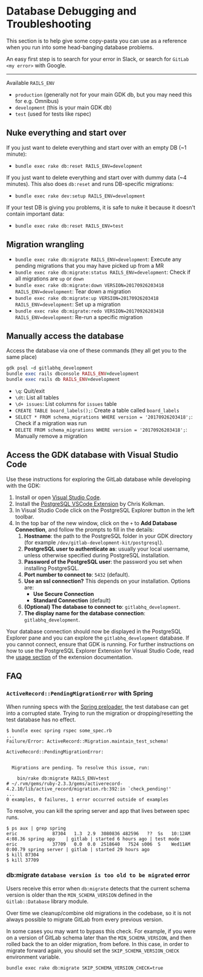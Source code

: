 # Database Debugging and Troubleshooting

This section is to help give some copy-pasta you can use as a reference when you
run into some head-banging database problems.

An easy first step is to search for your error in Slack, or search for `GitLab <my error>` with Google.

---

Available `RAILS_ENV`

- `production` (generally not for your main GDK db, but you may need this for e.g. Omnibus)
- `development` (this is your main GDK db)
- `test` (used for tests like rspec)

## Nuke everything and start over

If you just want to delete everything and start over with an empty DB (~1 minute):

- `bundle exec rake db:reset RAILS_ENV=development`

If you just want to delete everything and start over with dummy data (~4 minutes). This also does `db:reset` and runs DB-specific migrations:

- `bundle exec rake dev:setup RAILS_ENV=development`

If your test DB is giving you problems, it is safe to nuke it because it doesn't contain important data:

- `bundle exec rake db:reset RAILS_ENV=test`

## Migration wrangling

- `bundle exec rake db:migrate RAILS_ENV=development`: Execute any pending migrations that you may have picked up from a MR
- `bundle exec rake db:migrate:status RAILS_ENV=development`: Check if all migrations are `up` or `down`
- `bundle exec rake db:migrate:down VERSION=20170926203418 RAILS_ENV=development`: Tear down a migration
- `bundle exec rake db:migrate:up VERSION=20170926203418 RAILS_ENV=development`: Set up a migration
- `bundle exec rake db:migrate:redo VERSION=20170926203418 RAILS_ENV=development`: Re-run a specific migration

## Manually access the database

Access the database via one of these commands (they all get you to the same place)

```ruby
gdk psql -d gitlabhq_development
bundle exec rails dbconsole RAILS_ENV=development
bundle exec rails db RAILS_ENV=development
```

- `\q`: Quit/exit
- `\dt`: List all tables
- `\d+ issues`: List columns for `issues` table
- `CREATE TABLE board_labels();`: Create a table called `board_labels`
- `SELECT * FROM schema_migrations WHERE version = '20170926203418';`: Check if a migration was run
- `DELETE FROM schema_migrations WHERE version = '20170926203418';`: Manually remove a migration

## Access the GDK database with Visual Studio Code

Use these instructions for exploring the GitLab database while developing with the GDK:

1. Install or open [Visual Studio Code](https://code.visualstudio.com/download).
1. Install the [PostgreSQL VSCode Extension](https://marketplace.visualstudio.com/items?itemName=ckolkman.vscode-postgres) by Chris Kolkman.
1. In Visual Studio Code click on the PostgreSQL Explorer button in the left toolbar.
1. In the top bar of the new window, click on the `+` to **Add Database Connection**, and follow the prompts to fill in the details:
   1. **Hostname**: the path to the PostgreSQL folder in your GDK directory (for example `/dev/gitlab-development-kit/postgresql`).
   1. **PostgreSQL user to authenticate as**: usually your local username, unless otherwise specified during PostgreSQL installation.
   1. **Password of the PostgreSQL user**: the password you set when installing PostgreSQL.
   1. **Port number to connect to**: `5432` (default).
   1. **Use an ssl connection?** This depends on your installation. Options are:
      - **Use Secure Connection**
      - **Standard Connection** (default)
   1. **(Optional) The database to connect to**: `gitlabhq_development`.
   1. **The display name for the database connection**: `gitlabhq_development`.

Your database connection should now be displayed in the PostgreSQL Explorer pane and
you can explore the `gitlabhq_development` database. If you cannot connect, ensure
that GDK is running. For further instructions on how to use the PostgreSQL Explorer
Extension for Visual Studio Code, read the [usage section](https://marketplace.visualstudio.com/items?itemName=ckolkman.vscode-postgres#usage)
of the extension documentation.

## FAQ

### `ActiveRecord::PendingMigrationError` with Spring

When running specs with the [Spring preloader](rake_tasks.md#speed-up-tests-rake-tasks-and-migrations),
the test database can get into a corrupted state. Trying to run the migration or
dropping/resetting the test database has no effect.

```shell
$ bundle exec spring rspec some_spec.rb
...
Failure/Error: ActiveRecord::Migration.maintain_test_schema!

ActiveRecord::PendingMigrationError:


  Migrations are pending. To resolve this issue, run:

    bin/rake db:migrate RAILS_ENV=test
# ~/.rvm/gems/ruby-2.3.3/gems/activerecord-4.2.10/lib/active_record/migration.rb:392:in `check_pending!'
...
0 examples, 0 failures, 1 error occurred outside of examples
```

To resolve, you can kill the spring server and app that lives between spec runs.

```shell
$ ps aux | grep spring
eric             87304   1.3  2.9  3080836 482596   ??  Ss   10:12AM   4:08.36 spring app    | gitlab | started 6 hours ago | test mode
eric             37709   0.0  0.0  2518640   7524 s006  S    Wed11AM   0:00.79 spring server | gitlab | started 29 hours ago
$ kill 87304
$ kill 37709
```

### db:migrate `database version is too old to be migrated` error

Users receive this error when `db:migrate` detects that the current schema version
is older than the `MIN_SCHEMA_VERSION` defined in the `Gitlab::Database` library
module.

Over time we cleanup/combine old migrations in the codebase, so it is not always
possible to migrate GitLab from every previous version.

In some cases you may want to bypass this check. For example, if you were on a version
of GitLab schema later than the `MIN_SCHEMA_VERSION`, and then rolled back the
to an older migration, from before. In this case, in order to migrate forward again,
you should set the `SKIP_SCHEMA_VERSION_CHECK` environment variable.

```shell
bundle exec rake db:migrate SKIP_SCHEMA_VERSION_CHECK=true
```

